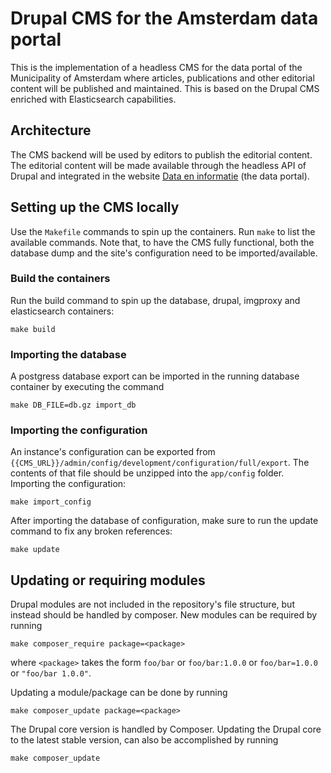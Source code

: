 # Drupal CMS for the Amsterdam data portal

This is the implementation of a headless CMS for the data portal of the Municipality of Amsterdam where articles, publications and other editorial content will be published and maintained.
This is based on the Drupal CMS enriched with Elasticsearch capabilities.

## Architecture

The CMS backend will be used by editors to publish the editorial content. The editorial content will be made available through the headless API of Drupal and integrated in the website [Data en informatie](https://data.amsterdam.nl) (the data portal).

## Setting up the CMS locally

Use the `Makefile` commands to spin up the containers. Run `make` to list the available commands. Note that, to have the CMS fully functional, both the database dump and the site's configuration need to be imported/available.

### Build the containers

Run the build command to spin up the database, drupal, imgproxy and elasticsearch containers:

```
make build
```

### Importing the database

A postgress database export can be imported in the running database container by executing the command

```
make DB_FILE=db.gz import_db
```

### Importing the configuration

An instance's configuration can be exported from `{{CMS_URL}}/admin/config/development/configuration/full/export`. The contents of that file should be unzipped into the `app/config` folder. Importing the configuration:

```
make import_config
```

After importing the database of configuration, make sure to run the update command to fix any broken references:

```
make update
```

## Updating or requiring modules

Drupal modules are not included in the repository's file structure, but instead should be handled by composer.
New modules can be required by running

```
make composer_require package=<package>
```

where `<package>` takes the form `foo/bar` or `foo/bar:1.0.0` or `foo/bar=1.0.0` or `"foo/bar 1.0.0"`.

Updating a module/package can be done by running

```
make composer_update package=<package>
```

The Drupal core version is handled by Composer. Updating the Drupal core to the latest stable version, can also be accomplished by running

```
make composer_update
```
